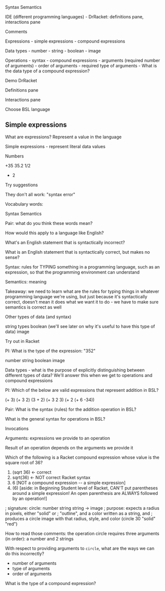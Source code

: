 Syntax
Semantics

IDE (different programming languages)
	- DrRacket: definitions pane, interactions pane

Comments

Expressions
	- simple expressions
	- compound expressions

Data types
	- number
	- string
	- boolean
	- image

Operations
	- syntax
	- compound expressions
	- arguments (required number of arguments)
	- order of arguments
	- required type of arguments
	- What is the data type of a compound expression?


Demo DrRacket

Definitions pane

Interactions pane

Choose BSL language

## Simple expressions

What are expressions? Represent a value in the language

Simple expressions - represent literal data values

Numbers

+35
35.2
1/2
- 2	


Try suggestions

They don't all work: "syntax error"

Vocabulary words:

Syntax
Semantics


Pair: what do you think these words mean?


How would this apply to a language like English? 

What's an English statement that is syntactically incorrect?

What is an English statement that is syntactically correct, but makes no sense?


Syntax: rules for TYPING something in a programming language, such as an expression, so that the programming environment can understand

Semantics: meaning


Takeaway: we need to learn what are the rules for typing things in whatever programming language we're using, but just because it's syntactically correct, doesn't mean it does what we want it to do - we have to make sure semantics is correct as well


Other types of data (and syntax)

string types
boolean (we'll see later on why it's useful to have this type of data)
image



Try out in Racket


PI: What is the type of the expression:"352"

numberstringboolean
image


Data types - what is the purpose of explicitly distinguishing between different types of data? We'll answer this when we get to operations and compound expressions


PI: Which of the below are valid expressions that represent addition in BSL?

(+ 3)
(+ 3 2)
(3 + 2)
(+ 3 2 3)
(+ 2 (+ 6 -34))


Pair: What is the syntax (rules) for the addition operation in BSL?


What is the general syntax for operations in BSL?

Invocations

Arguments: expressions we provide to an operation

Result of an operation depends on the arguments we provide it


Which of the following is a Racket compound expression whose value is the square root of 36? 

1) (sqrt 36) <- correct2) sqrt(36) <- NOT correct Racket syntax3) 6 [NOT a compound expression -- a simple expression]4) (6) [aside: in Beginning Student level of Racket, CAN'T put parentheses around a simple expression! An open parenthesis are ALWAYS followed by an operation!]




; signature: circle: number string string -> image
; purpose: expects a radius in pixels, either "solid" or
;    "outline", and a color written as a string, and
;    produces a circle image with that radius, style, and color
(circle 30 "solid" "red")


How to read those comments: the operation circle requires three arguments (in order): a number and 2 strings


With respect to providing arguments to `circle`, what are the ways we can do this incorrectly?

- number of arguments
- type of arguments
- order of arguments


What is the type of a compound expression?